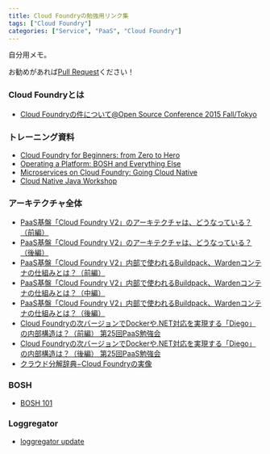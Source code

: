 ```yaml
---
title: Cloud Foundryの勉強用リンク集
tags: ["Cloud Foundry"]
categories: ["Service", "PaaS", "Cloud Foundry"]
---
```


自分用メモ。

お勧めがあれば[Pull Request](https://github.com/making/blog.ik.am/edit/master/content/00363.md)ください！

### Cloud Foundryとは

* [Cloud Foundryの件について@Open Source Conference 2015 Fall/Tokyo](https://speakerdeck.com/ozzozz/tokyo)

### トレーニング資料

* [Cloud Foundry for Beginners: from Zero to Hero](https://github.com/CloudCredo/training-cf-zero-to-hero)
* [Operating a Platform: BOSH and Everything Else](https://github.com/CloudCredo/training-operating-the-foundry)
* [Microservices on Cloud Foundry: Going Cloud Native](https://github.com/CloudCredo/microservices-training)
* [Cloud Native Java Workshop](https://github.com/joshlong/cloud-native-workshop)

### アーキテクチャ全体

* [PaaS基盤「Cloud Foundry V2」のアーキテクチャは、どうなっている？（前編）](http://www.publickey1.jp/blog/14/paascloud_foundry_v2.html)
* [PaaS基盤「Cloud Foundry V2」のアーキテクチャは、どうなっている？（後編）](http://www.publickey1.jp/blog/14/paascloud_foundry_v2_1.html)
* [PaaS基盤「Cloud Foundry V2」内部で使われるBuildpack、Wardenコンテナの仕組みとは？（前編）](http://www.publickey1.jp/blog/14/paascloud_foundry_v2buildpack_warden.html)
* [PaaS基盤「Cloud Foundry V2」内部で使われるBuildpack、Wardenコンテナの仕組みとは？（中編）](http://www.publickey1.jp/blog/14/paascloud_foundry_v2buildpackwarden.html)
* [PaaS基盤「Cloud Foundry V2」内部で使われるBuildpack、Wardenコンテナの仕組みとは？（後編）](http://www.publickey1.jp/blog/14/paascloud_foundry_v2buildpackwarden_1.html)
* [Cloud Foundryの次バージョンでDockerや.NET対応を実現する「Diego」の内部構造は？（前編） 第25回PaaS勉強会](http://www.publickey1.jp/blog/15/cloud_foundry_diego.html)
* [Cloud Foundryの次バージョンでDockerや.NET対応を実現する「Diego」の内部構造は？（後編） 第25回PaaS勉強会](http://www.publickey1.jp/blog/15/cloud_foundry_diego2.html)
* [クラウド分解辞典−Cloud Foundryの実像](http://it.impressbm.co.jp/category/c320036)

### BOSH

* [BOSH 101](https://speakerdeck.com/ozzozz/bosh-101)

### Loggregator

* [loggregator update](http://www.slideshare.net/foobaz3/loggregator-update)
